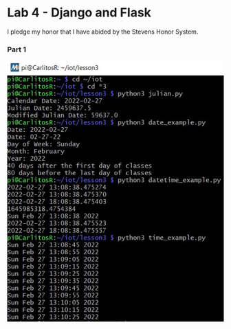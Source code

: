 # Lab 4 - Django and Flask
I pledge my honor that I have abided by the Stevens Honor System.

### **Part 1**
![](https://github.com/CarlRod2001/CPE322/blob/main/Lab_3/Pics/Lab_3_pic1.JPG)
